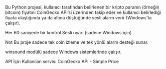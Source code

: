 Bu Python projesi, kullanıcı tarafından belirlenen bir kripto paranın (örneğin bitcoin) fiyatını CoinGecko API’si üzerinden takip eder ve kullanıcı belirlediği fiyata ulaştığında ya da altına düştüğünde sesli alarm verir (Windows'ta çalışır).

Her 60 saniyede bir kontrol
Sesli uyarı (sadece Windows için)

Not
Bu proje sadece tek coin izleme ve tek yönlü alarm desteği sunar.

winsound modülü sadece Windows sistemlerinde çalışır.

API İçin Kullanılan servis: CoinGecko API - Simple Price


